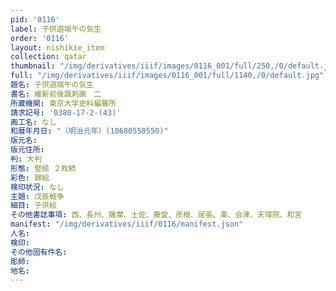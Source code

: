 ```yaml
---
pid: '0116'
label: 子供遊端午の気生
order: '0116'
layout: nishikie_item
collection: qatar
thumbnail: "/img/derivatives/iiif/images/0116_001/full/250,/0/default.jpg"
full: "/img/derivatives/iiif/images/0116_001/full/1140,/0/default.jpg"
題名: 子供遊端午の気生
書名: 維新前後諷刺画　二
所蔵機関: 東京大学史料編纂所
請求記号: '0380-17-2-(43)'
画工名: なし
和暦年月日: "（明治元年）(18680550550)"
版元名: 
版元住所: 
判: 大判
形態: 竪絵 ２枚続
彩色: 錦絵
検印状況: なし
主題: 戊辰戦争
細目: 子供絵
その他書誌事項: 西、長州、薩摩、土佐、藤堂、彦根、尾張、東、会津、天璋院、和宮
manifest: "/img/derivatives/iiif/0116/manifest.json"
人名: 
検印: 
その他固有件名: 
彫師: 
地名: 
---
```

